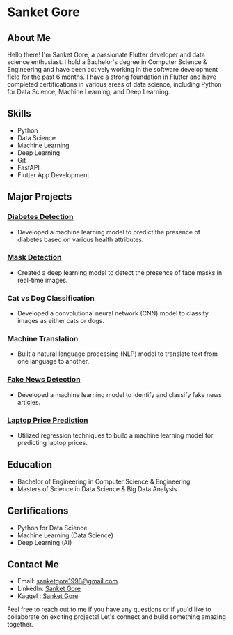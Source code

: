 <!-- - 👋 Hi, I’m Sanket Gore
- 👀 I’m interested in data science, machine learning and artificial intelligence
- 🌱 I’m currently looking job for data scientist, machine learning engeneer or artificial intelligence engeneer
- 📄 Know about my experiences Linkedin
- 👨‍💻 Enthusiastic and curious to learn new skills !!
- 📫 You can reach me via [LinkedIn](https://www.linkedin.com/in/sanket-gore-95bb49177/) 
- 📚 I am looking forward to enhance my knowledge by learning new skills and grow in the tech fields.

#Here are some of my top Projects

###Here are some of my `Machine Learning` and `Deep Learning` Projects
 -->
# Sanket Gore

## About Me
Hello there! I'm Sanket Gore, a passionate Flutter developer and data science enthusiast. I hold a Bachelor's degree in Computer Science & Engineering and have been actively working in the software development field for the past 6 months. I have a strong foundation in Flutter and have completed certifications in various areas of data science, including Python for Data Science, Machine Learning, and Deep Learning.

## Skills
- Python
- Data Science
- Machine Learning
- Deep Learning
- Git
- FastAPI
- Flutter App Development

## Major Projects

### [Diabetes Detection](https://github.com/SanketGore10/Diabeties-Detection-ML-Model)
- Developed a machine learning model to predict the presence of diabetes based on various health attributes.

### [Mask Detection](https://github.com/SanketGore10/mask-detection)
- Created a deep learning model to detect the presence of face masks in real-time images.

### Cat vs Dog Classification
- Developed a convolutional neural network (CNN) model to classify images as either cats or dogs.
<!-- - Created a Flutter application with a user-friendly interface to enable users to upload images and receive instant predictions. -->

### Machine Translation
- Built a natural language processing (NLP) model to translate text from one language to another.
<!-- - Incorporated the model into a Flutter app, allowing users to translate sentences and phrases in real-time. -->

### [Fake News Detection](https://github.com/SanketGore10/Fake-News-Detection-Models)
- Developed a machine learning model to identify and classify fake news articles.
<!-- - Created a user-friendly Flutter application that enables users to enter news articles and receive credibility scores. -->

### [Laptop Price Prediction](https://github.com/SanketGore10/laptop-price-prediction-ml-webapp)
- Utilized regression techniques to build a machine learning model for predicting laptop prices.
<!-- - Designed a Flutter app that allows users to input laptop specifications and receive estimated prices. -->

## Education
- Bachelor of Engineering in Computer Science & Engineering
- Masters of Science in Data Science & Big Data Analysis

## Certifications
- Python for Data Science
- Machine Learning (Data Science)
- Deep Learning (AI)

## Contact Me
- Email: [sanketgore1998@gmail.com](mailto:sanketgore1998@gmail.com)
- LinkedIn: [Sanket Gore](https://www.linkedin.com/in/sanket-gore-95bb49177/)
- Kaggel : [Sanket Gore](https://www.kaggle.com/sanketgore10)

Feel free to reach out to me if you have any questions or if you'd like to collaborate on exciting projects! Let's connect and build something amazing together.
